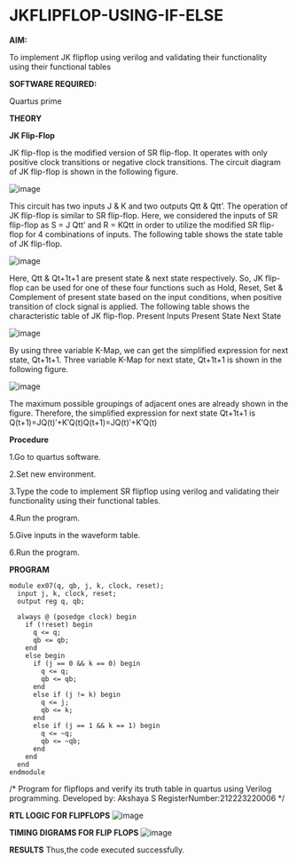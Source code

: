 # JKFLIPFLOP-USING-IF-ELSE

**AIM:** 

To implement  JK flipflop using verilog and validating their functionality using their functional tables

**SOFTWARE REQUIRED:**

Quartus prime

**THEORY**

**JK Flip-Flop**

JK flip-flop is the modified version of SR flip-flop. It operates with only positive clock transitions or negative clock transitions. The circuit diagram of JK flip-flop is shown in the following figure.

![image](https://github.com/naavaneetha/JKFLIPFLOP-USING-IF-ELSE/assets/154305477/a649c30b-232b-4558-b188-fd6c09845180)


This circuit has two inputs J & K and two outputs Qtt & Qtt’. The operation of JK flip-flop is similar to SR flip-flop. Here, we considered the inputs of SR flip-flop as S = J Qtt’ and R = KQtt in order to utilize the modified SR flip-flop for 4 combinations of inputs. The following table shows the state table of JK flip-flop.

![image](https://github.com/naavaneetha/JKFLIPFLOP-USING-IF-ELSE/assets/154305477/c4360742-e8a8-4937-b089-c46c0433f9a3)

 
Here, Qtt & Qt+1t+1 are present state & next state respectively. So, JK flip-flop can be used for one of these four functions such as Hold, Reset, Set & Complement of present state based on the input conditions, when positive transition of clock signal is applied. The following table shows the characteristic table of JK flip-flop. Present Inputs Present State Next State
 
![image](https://github.com/naavaneetha/JKFLIPFLOP-USING-IF-ELSE/assets/154305477/6c275261-a6d5-4c37-a3a7-1e88ca11c4cd)

By using three variable K-Map, we can get the simplified expression for next state, Qt+1t+1. Three variable K-Map for next state, Qt+1t+1 is shown in the following figure.
 
![image](https://github.com/naavaneetha/JKFLIPFLOP-USING-IF-ELSE/assets/154305477/5174f41b-0ce0-4329-a372-6d1943ea6673)

The maximum possible groupings of adjacent ones are already shown in the figure. Therefore, the simplified expression for next state Qt+1t+1 is Q(t+1)=JQ(t)′+K′Q(t)Q(t+1)=JQ(t)′+K′Q(t)

**Procedure**

1.Go to quartus software.

2.Set new environment.

3.Type the code to implement SR flipflop using verilog and validating their functionality using their functional tables.

4.Run the program.

5.Give inputs in the waveform table.

6.Run the program.

**PROGRAM**
```
module ex07(q, qb, j, k, clock, reset); 
  input j, k, clock, reset; 
  output reg q, qb; 

  always @ (posedge clock) begin 
    if (!reset) begin 
      q <= q; 
      qb <= qb; 
    end 
    else begin 
      if (j == 0 && k == 0) begin 
        q <= q; 
        qb <= qb; 
      end 
      else if (j != k) begin 
        q <= j; 
        qb <= k; 
      end 
      else if (j == 1 && k == 1) begin 
        q <= ~q; 
        qb <= ~qb; 
      end 
    end 
  end 
endmodule
```
/* Program for flipflops and verify its truth table in quartus using Verilog programming. Developed by: Akshaya S   RegisterNumber:212223220006
*/

**RTL LOGIC FOR FLIPFLOPS**
![image](https://github.com/Akshayasakthivels/JKFLIPFLOP-USING-IF-ELSE/assets/144870561/12c7da05-9244-4870-9b64-3d0e7de823e5)

**TIMING DIGRAMS FOR FLIP FLOPS**
![image](https://github.com/Akshayasakthivels/JKFLIPFLOP-USING-IF-ELSE/assets/144870561/9284b61a-d53e-4282-81aa-328b2b5039fb)

**RESULTS**
Thus,the code executed successfully.
